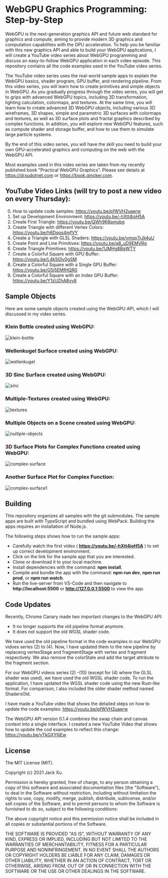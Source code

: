 # WebGPU Graphics Programming: Step-by-Step 

WebGPU is the next-generation graphics API and future web standard for graphics and compute, aiming to provide modern 3D graphics and 
computation capabilities with the GPU acceleration. To help you be familiar with this new graphics API and able to build your WebGPU 
applications, I will create a YouTube video series about WebGPU programming and discuss an easy-to-follow WebGPU application in each video episode. 
This repository contains all the code examples used in the YouTube video series.

The YouTube video series uses the real-world sample apps to explain the WebGPU basics, shader program, GPU buffer, and rendering pipeline. From this video series, you will learn how to create primitives and simple objects in WebGPU. As you gradually progress through the video series, you will get to grips with advanced WebGPU topics, including 3D transformation, lighting calculation, colormaps, and textures. At the same time, you will learn how to create advanced 3D WebGPU objects, including various 3D wireframes, 3D shapes, simple and parametric 3D surfaces with 
colormaps and textures, as well as 3D surface plots and fractal graphics described by complex functions. In addition, you will explore new WebGPU features, such as compute shader and storage buffer, and how to use them to simulate large particle systems.

By the end of this video series, you will have the skill you need to build your own GPU-accelerated graphics and computing on the web with the WebGPU API. 

Most examples used in this video series are taken from my recently published book "Practical WebGPU Graphics". Please see details at https://drxudotnet.com or https://book.gincker.com. 

## YouTube Video Links (will try to post a new video on every Thursday):

0. How to update code samples: https://youtu.be/pfWVH2uaerw
1. Set up Development Environment: https://youtu.be/-hXtt4ioH5A  
2. Create First Triangle: https://youtu.be/QWh968pmsbg
3. Create Triangle with different Vertex Colors: https://youtu.be/h6Dqos4mfVY
4. Create a Triangle with GLSL Shaders: https://youtu.be/vmqx7rJk4uU
5. Create Point and Line Primitives: https://youtu.be/q8_uD9EMVRg
6. Create Triangle Primitives: https://youtu.be/1JMHg8BgWTY
7. Create a Colorful Square with GPU Buffer: https://youtu.be/L4k5Glv0gSM
8. Create a Colorful Square with a Single GPU Buffer: https://youtu.be/G5j5EMfHQR0
9. Create a Colorful Square with an Index GPU Buffer: https://youtu.be/Y1zUZhA8vv8
## Sample Objects 
Here are some sample objects created using the WebGPU API, which I will discussed in my video series.

### Klein Bottle created using WebGPU:
![klein-bottle](assets/klein-bottle.png)

### Wellenkugel Surface created using WebGPU:  
![wellenkugel](assets/wellenkugel.png) 

### 3D Sinc Surface created using WebGPU:
![sinc](assets/sinc.png) 

### Multiple-Textures created using WebGPU:
![textures](assets/textures.png) 

### Multiple Objects on a Scene created using WebGPU:
![nultiple-objects](assets/multiple-objects.png) 

### 3D Surface Plots for Complex Functions created using WebGPU:
![complex-surface](assets/complex-surface.png) 

### Another Surface Plot for Complex Function:
![complex-surface1](assets/complex-surface1.png) 

## Building

This repository organizes all samples with the git submodules. The sample apps are built with TypeScript and bundled using WebPack. Building the apps requires an installation of Node.js.

The following steps shows how to run the sample apps:

* Carefully watch the first video ( **https://youtu.be/-hXtt4ioH5A** ) to set up correct development environment. 
* Click on the link for the sample app that you are interested.
* Clone or download it to your local machine.
* Install dependencies with the command: **npm install**.
* Compile and bundle the app with the command: **npm run dev**, **npm run prod**, or **npm run watch**.
* Run the live-server from VS-Code and then navigate to **http://localhost:5500** or **http://127.0.0.1:5500** to view the app.

## Code Updates

Recently, Chrome Canary made two important changes to the WebGPU API: 

* It no longer supports the old pipeline format anymore.
* It does not support the old WGSL shader code.

We have used the old pipeline format in the code examples in our WebGPU vidoes series (2) to (4). Now, I have updated them to the new pipeline 
by replaceng vertexStage and fragmentStage with vertex and fragment respectively. We also remove the colorState and add the target attribute to the 
fragment section.   

For our WebGPU videos series (2) -(10) (except for (4) where the GLSL shader was used), we have used the old WGSL shader code. To run the 
application, I have updated the WGSL shader code using the new Rust-like format. For comparison, I also included the older shader 
method named ShadersOld.

I have made a YouTube video that shows the detailed steps on how to update the code examples: https://youtu.be/pfWVH2uaerw

The WebGPU API version 0.1.4 combines the swap chain and canvas context into a single interface. I created a new YouTube Video that shows how to update 
the cod examples to reflect this change: https://youtu.be/yTkGXYlIjEw



## License

The MIT License (MIT).

Copyright (c) 2021 Jack Xu.

Permission is hereby granted, free of charge, to any person obtaining a copy of this software and associated documentation files (the "Software"), to deal in the Software without restriction, including without limitation the rights to use, copy, modify, merge, publish, distribute, sublicense, and/or sell copies of the Software, and to permit persons to whom the Software is furnished to do so, subject to the following conditions:

The above copyright notice and this permission notice shall be included in all copies or substantial portions of the Software.

THE SOFTWARE IS PROVIDED "AS IS", WITHOUT WARRANTY OF ANY KIND, EXPRESS OR IMPLIED, INCLUDING BUT NOT LIMITED TO THE WARRANTIES OF MERCHANTABILITY, FITNESS FOR A PARTICULAR PURPOSE AND NONINFRINGEMENT. IN NO EVENT SHALL THE AUTHORS OR COPYRIGHT HOLDERS BE LIABLE FOR ANY CLAIM, DAMAGES OR OTHER LIABILITY, WHETHER IN AN ACTION OF CONTRACT, TORT OR OTHERWISE, ARISING FROM, OUT OF OR IN CONNECTION WITH THE SOFTWARE OR THE USE OR OTHER DEALINGS IN THE SOFTWARE.
 
